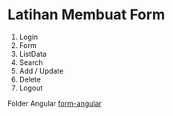 # Latihan Membuat Form
1. Login
2. Form
3. ListData
4. Search
5. Add / Update
6. Delete
7. Logout

Folder Angular [form-angular](https://github.com/mafr017/latihan-form/tree/master/form-angular)
